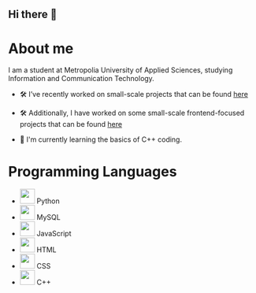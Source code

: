 ## Hi there 👋


# About me
I am a student at Metropolia University of Applied Sciences, studying Information and Communication Technology.

* 🛠️ I’ve recently worked on small-scale projects that can be found [here](https://github.com/Arazm1/Small-Projects)

* 🛠️ Additionally, I have worked on some small-scale frontend-focused projects that can be found [here](https://github.com/Arazm1/Frontend-snippets)
* 🔭 I'm currently learning the basics of C++ coding.

# Programming Languages
- <a href="https://www.python.org/"><img src="https://cdn.jsdelivr.net/npm/simple-icons@v5/icons/python.svg" width="30" height="30"></a> Python  
- <a href="https://www.mysql.com/"><img src="https://cdn.jsdelivr.net/npm/simple-icons@v5/icons/mysql.svg" width="30" height="30"></a> MySQL  
- <a href="https://developer.mozilla.org/en-US/docs/Web/JavaScript"><img src="https://cdn.jsdelivr.net/npm/simple-icons@v5/icons/javascript.svg" width="30" height="30"></a> JavaScript  
- <a href="https://developer.mozilla.org/en-US/docs/Web/HTML"><img src="https://cdn.jsdelivr.net/npm/simple-icons@v5/icons/html5.svg" width="30" height="30"></a> HTML  
- <a href="https://developer.mozilla.org/en-US/docs/Web/CSS"><img src="https://cdn.jsdelivr.net/npm/simple-icons@v5/icons/css3.svg" width="30" height="30"></a> CSS  
- <a href="https://isocpp.org/"><img src="https://cdn.jsdelivr.net/npm/simple-icons@v5/icons/cplusplus.svg" width="30" height="30"></a> C++

<!--
**Arazm1/Arazm1** is a ✨ _special_ ✨ repository because its `README.md` (this file) appears on your GitHub profile.

Here are some ideas to get you started:

- 🔭 I’m currently working on ...
- 🌱 I’m currently learning ...
- 👯 I’m looking to collaborate on ...
- 🤔 I’m looking for help with ...
- 💬 Ask me about ...
- 📫 How to reach me: ...
- 😄 Pronouns: ...
- ⚡ Fun fact: ...
-->
